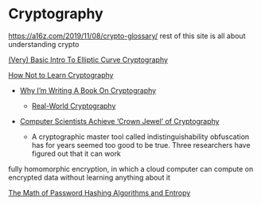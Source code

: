 Cryptography
============

https://a16z.com/2019/11/08/crypto-glossary/
rest of this site is all about understanding crypto


[(Very) Basic Intro To Elliptic Curve Cryptography](https://qvault.io/2019/12/31/very-basic-intro-to-elliptic-curve-cryptography/)


[How Not to Learn Cryptography](http://esl.cs.brown.edu/blog/how-not-to-learn-cryptography/)

* [Why I’m Writing A Book On Cryptography](https://www.cryptologie.net/article/504/why-im-writing-a-book-on-cryptography/)
    * [Real-World Cryptography](https://www.manning.com/books/real-world-cryptography?a_aid=Realworldcrypto&a_bid=ad500e09)


* [Computer Scientists Achieve ‘Crown Jewel’ of Cryptography](https://www.quantamagazine.org/computer-scientists-achieve-crown-jewel-of-cryptography-20201110/)
    * A cryptographic master tool called indistinguishability obfuscation has for years seemed too good to be true. Three researchers have figured out that it can work

fully homomorphic encryption, in which a cloud computer can compute on encrypted data without learning anything about it

[The Math of Password Hashing Algorithms and Entropy](https://fusionauth.io/learn/expert-advice/security/math-of-password-hashing-algorithms-entropy/)
